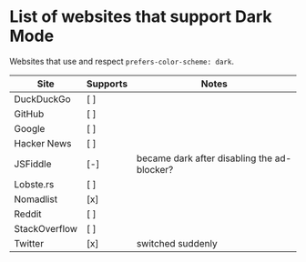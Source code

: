 # List of websites that support Dark Mode

Websites that use and respect `prefers-color-scheme: dark`.

| Site          | Supports | Notes                                       |
| ---           | ---      | ---                                         |
| DuckDuckGo    | [ ]      |                                             |
| GitHub        | [ ]      |                                             |
| Google        | [ ]      |                                             |
| Hacker News   | [ ]      |                                             |
| JSFiddle      | [-]      | became dark after disabling the ad-blocker? |
| Lobste.rs     | [ ]      |                                             |
| Nomadlist     | [x]      |                                             |
| Reddit        | [ ]      |                                             |
| StackOverflow | [ ]      |                                             |
| Twitter       | [x]      | switched suddenly                           |

